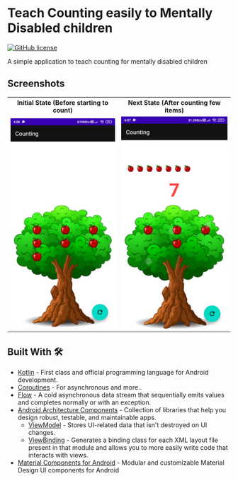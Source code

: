 # Teach Counting easily to Mentally Disabled children
[![GitHub license](https://img.shields.io/badge/License-MIT-blue.svg)](LICENSE)

A simple application to teach counting for mentally disabled children

## Screenshots

<table style="width:100%">
  <tr>
    <th>Initial State (Before starting to count)</th>
    <th>Next State (After counting few items)</th>
  </tr>
  <tr>
    <td><img src="art/initial-state.jpg"/></td>
    <td><img src="art/final-state.jpg"/></td>
  </tr>
</table>

## Built With 🛠
- [Kotlin](https://kotlinlang.org/) - First class and official programming language for Android development.
- [Coroutines](https://kotlinlang.org/docs/reference/coroutines-overview.html) - For asynchronous and more..
- [Flow](https://kotlin.github.io/kotlinx.coroutines/kotlinx-coroutines-core/kotlinx.coroutines.flow/-flow/) - A cold asynchronous data stream that sequentially emits values and completes normally or with an exception.
- [Android Architecture Components](https://developer.android.com/topic/libraries/architecture) - Collection of libraries that help you design robust, testable, and maintainable apps.
  - [ViewModel](https://developer.android.com/topic/libraries/architecture/viewmodel) - Stores UI-related data that isn't destroyed on UI changes.
  - [ViewBinding](https://developer.android.com/topic/libraries/view-binding) - Generates a binding class for each XML layout file present in that module and allows you to more easily write code that interacts with views.
- [Material Components for Android](https://github.com/material-components/material-components-android) - Modular and customizable Material Design UI components for Android
